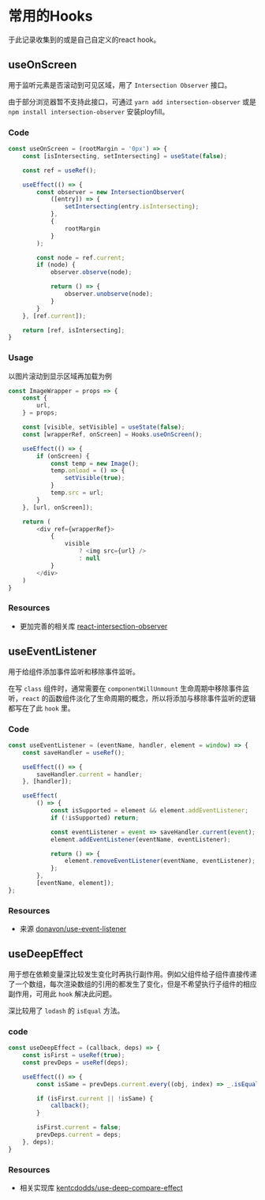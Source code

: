 # 常用的Hooks

于此记录收集到的或是自己自定义的react hook。

## useOnScreen

用于监听元素是否滚动到可见区域，用了 `Intersection Observer` 接口。

由于部分浏览器暂不支持此接口，可通过 `yarn add intersection-observer` 或是 `npm install intersection-observer` 安装ployfill。

### Code

```javascript
const useOnScreen = (rootMargin = '0px') => {
    const [isIntersecting, setIntersecting] = useState(false);

    const ref = useRef();

    useEffect(() => {
        const observer = new IntersectionObserver(
            ([entry]) => {
                setIntersecting(entry.isIntersecting);
            },
            {
                rootMargin
            }
        );

        const node = ref.current;
        if (node) {
            observer.observe(node);

            return () => {
                observer.unobserve(node);
            }
        }
    }, [ref.current]);

    return [ref, isIntersecting];
}

```

### Usage

以图片滚动到显示区域再加载为例

```javascript
const ImageWrapper = props => {
    const {
        url,
    } = props;

    const [visible, setVisible] = useState(false);
    const [wrapperRef, onScreen] = Hooks.useOnScreen();

    useEffect(() => {
        if (onScreen) {
            const temp = new Image();
            temp.onload = () => {
                setVisible(true);
            }
            temp.src = url;
        }
    }, [url, onScreen]);

    return (
        <div ref={wrapperRef}>
            {
                visible
                    ? <img src={url} />
                    : null
            }
        </div>
    )
}
```

### Resources

- 更加完善的相关库 [react-intersection-observer](https://github.com/thebuilder/react-intersection-observer)


## useEventListener

用于给组件添加事件监听和移除事件监听。

在写 `class` 组件时，通常需要在 `componentWillUnmount` 生命周期中移除事件监听，`react` 的函数组件淡化了生命周期的概念，所以将添加与移除事件监听的逻辑都写在了此 `hook` 里。

### Code

```javascript
const useEventListener = (eventName, handler, element = window) => {
    const saveHandler = useRef();

    useEffect(() => {
        saveHandler.current = handler;
    }, [handler]);

    useEffect(
        () => {
            const isSupported = element && element.addEventListener;
            if (!isSupported) return;

            const eventListener = event => saveHandler.current(event);
            element.addEventListener(eventName, eventListener);

            return () => {
                element.removeEventListener(eventName, eventListener);
            };
        },
        [eventName, element]);
};
```

### Resources

- 来源 [donavon/use-event-listener](https://github.com/donavon/use-event-listener)

## useDeepEffect

用于想在依赖变量深比较发生变化时再执行副作用。例如父组件给子组件直接传递了一个数组，每次渲染数组的引用的都发生了变化，但是不希望执行子组件的相应副作用，可用此 `hook` 解决此问题。

深比较用了 `lodash` 的 `isEqual` 方法。

### code

```javascript
const useDeepEffect = (callback, deps) => {
    const isFirst = useRef(true);
    const prevDeps = useRef(deps);

    useEffect(() => {
        const isSame = prevDeps.current.every((obj, index) => _.isEqual(obj, deps[index]));

        if (isFirst.current || !isSame) {
            callback();
        }

        isFirst.current = false;
        prevDeps.current = deps;
    }, deps);
}
```

### Resources

- 相关实现库 [kentcdodds/use-deep-compare-effect](https://github.com/kentcdodds/use-deep-compare-effect)